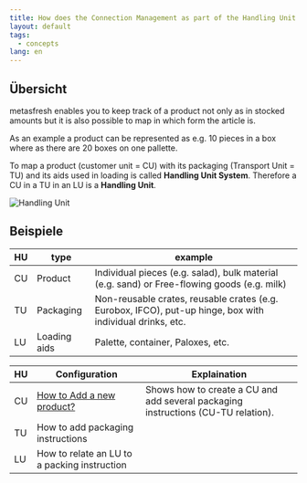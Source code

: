 ```yaml
---
title: How does the Connection Management as part of the Handling Unit System work?
layout: default
tags:
  - concepts
lang: en
---
```

## Übersicht

metasfresh enables you to keep track of a product not only as in stocked amounts but it is also possible to map in which form the article is.

As an example a product can be represented as e.g. 10 pieces in a box where as there are 20 boxes on one pallette.

To map a product (customer unit = CU) with its packaging (Transport Unit = TU) and its aids used in loading is called **Handling Unit System**.
Therefore a CU in a TU in an LU is a **Handling Unit**.

![Handling Unit](../images/en_drawing_Handling_Unit_System.png)

## Beispiele
HU|type|example
---|---|---
CU|Product|Individual pieces (e.g. salad), bulk material (e.g. sand) or Free-flowing goods (e.g. milk)
TU|Packaging|Non-reusable crates, reusable crates (e.g. Eurobox, IFCO), put-up hinge, box with individual drinks, etc.
LU|Loading aids|Palette, container, Paloxes, etc.

HU|Configuration|Explaination
---|---|---
CU|[How to Add a new product?](How_to_Add_a_new_Product)|Shows how to create a CU and add several packaging instructions (CU-TU relation).
TU|How to add packaging instructions
LU|How to relate an LU to a packing instruction
